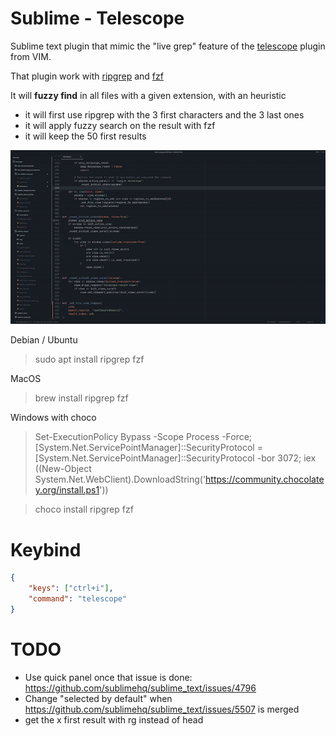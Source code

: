 # Sublime - Telescope
Sublime text plugin that mimic the "live grep" feature of the [telescope](https://github.com/nvim-telescope/telescope.nvim) plugin from VIM.

That plugin work with [ripgrep](https://github.com/BurntSushi/ripgrep) and [fzf](https://github.com/junegunn/fzf)

It will **fuzzy find** in all files with a given extension, with an heuristic
- it will first use ripgrep with the 3 first characters and the 3 last ones
- it will apply fuzzy search on the result with fzf
- it will keep the 50 first results

<p align="center">
  <img src="img/demo.gif">
</p>

Debian / Ubuntu
> sudo apt install ripgrep fzf

MacOS
> brew install ripgrep fzf

Windows with choco
>  Set-ExecutionPolicy Bypass -Scope Process -Force; [System.Net.ServicePointManager]::SecurityProtocol = [System.Net.ServicePointManager]::SecurityProtocol -bor 3072; iex ((New-Object System.Net.WebClient).DownloadString('https://community.chocolatey.org/install.ps1'))

> choco install ripgrep fzf

# Keybind
```json
{
    "keys": ["ctrl+i"],
    "command": "telescope"
}
```

# TODO
- Use quick panel once that issue is done: https://github.com/sublimehq/sublime_text/issues/4796
- Change "selected by default" when https://github.com/sublimehq/sublime_text/issues/5507 is merged
- get the x first result with rg instead of head

